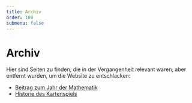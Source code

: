 ```yaml
---
title: Archiv
order: 100
submenu: false
---
```


# Archiv

Hier sind Seiten zu finden, die in der Vergangenheit relevant waren, aber entfernt wurden, um die Website zu entschlacken:

- [Beitrag zum Jahr der Mathematik](jahr_der_mathematik)
- [Historie des Kartenspiels](kartenspiel)

